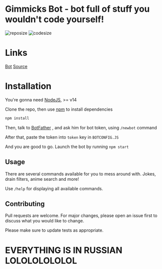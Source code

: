 # Gimmicks Bot - bot full of stuff you wouldn't code yourself!
![reposize](https://img.shields.io/github/repo-size/MagicSandwich/GimmickBot?style=for-the-badge)
![codesize](https://img.shields.io/github/languages/code-size/MagicSandwich/GimmickBot?style=for-the-badge)


# Links

[Bot](https://t.me/Gimmicks_Bot)
[Source](https://github.com/MagicSandwich/GimmickBot)

# Installation

You're gonna need [NodeJS](https://nodejs.org/en/download/), >= v14

Clone the repo, then use [npm](https://nodejs.org/en/download/) to install dependencies

```bash
npm install
```
Then, talk to [BotFather](https://t.me/botfather) , and ask him for bot token, using `/newbot` command

After that, paste the token into `token` key in `BOTCONFIG.JS`

And you are good to go. Launch the bot by running `npm start`


## Usage

There are several commands available for you to mess around with. Jokes, drain filters, anime search and more!

Use `/help` for displaying all available commands.


## Contributing
Pull requests are welcome. For major changes, please open an issue first to discuss what you would like to change.

Please make sure to update tests as appropriate.

# EVERYTHING IS IN RUSSIAN LOLOLOLOLOLOL